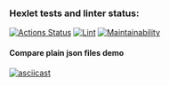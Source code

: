 ### Hexlet tests and linter status:
[![Actions Status](https://github.com/funkylen/php-project-lvl2/workflows/hexlet-check/badge.svg)](https://github.com/funkylen/php-project-lvl2/actions)
[![Lint](https://github.com/funkylen/php-project-lvl1/actions/workflows/lint.yml/badge.svg?branch=main)](https://github.com/funkylen/php-project-lvl1/actions/workflows/lint.yml)
[![Maintainability](https://api.codeclimate.com/v1/badges/0ec72d5923b9b585b2f8/maintainability)](https://codeclimate.com/github/funkylen/php-project-lvl2/maintainability)

#### Compare plain json files demo
[![asciicast](https://asciinema.org/a/7F6QMv2vYIY3j3RHza2XqWe2k.svg)](https://asciinema.org/a/7F6QMv2vYIY3j3RHza2XqWe2k)
